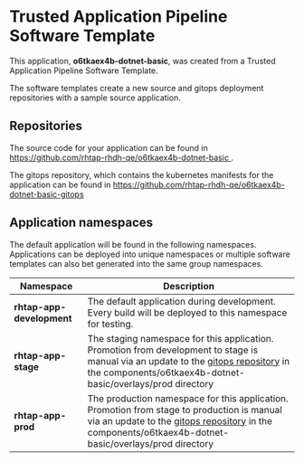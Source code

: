 # Trusted Application Pipeline Software Template

This application, **o6tkaex4b-dotnet-basic**, was created from a Trusted Application Pipeline Software Template.

The software templates create a new source and gitops deployment repositories with a sample source application. 

## Repositories

The source code for your application can be found in [https://github.com/rhtap-rhdh-qe/o6tkaex4b-dotnet-basic ](https://github.com/rhtap-rhdh-qe/o6tkaex4b-dotnet-basic ).
 
The gitops repository, which contains the kubernetes manifests for the application can be found in 
[https://github.com/rhtap-rhdh-qe/o6tkaex4b-dotnet-basic-gitops ](https://github.com/rhtap-rhdh-qe/o6tkaex4b-dotnet-basic-gitops ) 

## Application namespaces 

The default application will be found in the following namespaces. Applications can be deployed into unique namespaces or multiple software templates can also bet generated into the same group namespaces.  

|  Namespace   |  Description   |  
| -------- | -------- |   
| **rhtap-app-development** | The default application during development. Every build will be deployed to this namespace for testing. | 
| **rhtap-app-stage** | The staging namespace for this application. Promotion from development to stage is manual via an update to the [gitops repository](https://github.com/rhtap-rhdh-qe/o6tkaex4b-dotnet-basic-gitops ) in the components/o6tkaex4b-dotnet-basic/overlays/prod directory |  
| **rhtap-app-prod** | The production namespace for this application. Promotion from stage to production is manual via an update to the [gitops repository](https://github.com/rhtap-rhdh-qe/o6tkaex4b-dotnet-basic-gitops ) in the components/o6tkaex4b-dotnet-basic/overlays/prod directory | 